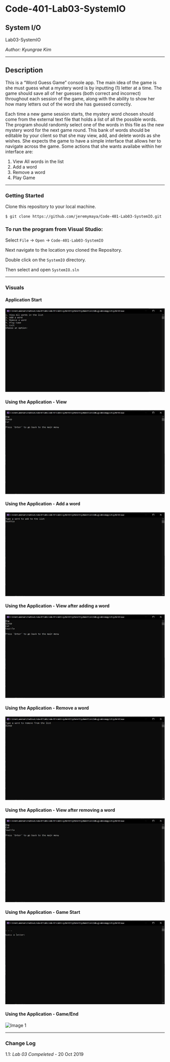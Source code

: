 # Code-401-Lab03-SystemIO

## System I/O

Lab03-SystemIO

*Author: Kyungrae Kim*

----

## Description
This is a “Word Guess Game” console app. The main idea of the game is she must guess what a mystery word is by inputting (1) letter at a time. The game should save all of her guesses (both correct and incorrect) throughout each session of the game, along with the ability to show her how many letters out of the word she has guessed correctly.

Each time a new game session starts, the mystery word chosen should come from the external text file that holds a list of all the possible words. The program should randomly select one of the words in this file as the new mystery word for the next game round. This bank of words should be editable by your client so that she may view, add, and delete words as she wishes. She expects the game to have a simple interface that allows her to navigate across the game. Some actions that she wants availabe within her interface are:

1. View All words in the list
2. Add a word
3. Remove a word
4. Play Game

---

### Getting Started
Clone this repository to your local machine.

```
$ git clone https://github.com/jeremymaya/Code-401-Lab03-SystemIO.git
```

### To run the program from Visual Studio:
Select ```File``` -> ```Open``` -> ```Code-401-Lab03-SystemIO```

Next navigate to the location you cloned the Repository.

Double click on the ```SystemIO``` directory.

Then select and open ```SystemIO.sln```

---

### Visuals
#### Application Start
![Image 1](https://github.com/jeremymaya/Code-401-Lab03-SystemIO/blob/master/Screenshots/Menu.JPG)
#### Using the Application - View
![Image 1](https://github.com/jeremymaya/Code-401-Lab03-SystemIO/blob/master/Screenshots/View.JPG)
#### Using the Application - Add a word
![Image 1](https://github.com/jeremymaya/Code-401-Lab03-SystemIO/blob/master/Screenshots/Add.JPG)
#### Using the Application - View after adding a word
![Image 1](https://github.com/jeremymaya/Code-401-Lab03-SystemIO/blob/master/Screenshots/Add2.JPG)
#### Using the Application - Remove a word
![Image 1](https://github.com/jeremymaya/Code-401-Lab03-SystemIO/blob/master/Screenshots/Remove.JPG)
#### Using the Application - View after removing a word
![Image 1](https://github.com/jeremymaya/Code-401-Lab03-SystemIO/blob/master/Screenshots/Remove2.JPG)
#### Using the Application - Game Start
![Image 1](https://github.com/jeremymaya/Code-401-Lab03-SystemIO/blob/master/Screenshots/Game.JPG)
#### Using the Application - Game/End
![Image 1](https://github.com/jeremymaya/Code-401-Lab03-SystemIO/blob/master/Screenshots/Won.JPG)

---

### Change Log
1.1: *Lab 03 Compeleted* - 20 Oct 2019
